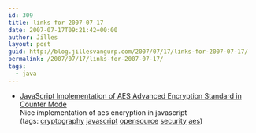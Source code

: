 ```yaml
---
id: 309
title: links for 2007-07-17
date: 2007-07-17T09:21:42+00:00
author: Jilles
layout: post
guid: http://blog.jillesvangurp.com/2007/07/17/links-for-2007-07-17/
permalink: /2007/07/17/links-for-2007-07-17/
tags:
  - java
---
```

<ul class="delicious">
	<li>
		<div class="delicious-link"><a href="http://www.movable-type.co.uk/scripts/aes.html">JavaScript Implementation of AES Advanced Encryption Standard in Counter Mode</a></div>
		<div class="delicious-extended">Nice implementation of aes encryption in javascript</div>
		<div class="delicious-tags">(tags: <a href="http://del.icio.us/jillesvangurp/cryptography">cryptography</a> <a href="http://del.icio.us/jillesvangurp/javascript">javascript</a> <a href="http://del.icio.us/jillesvangurp/opensource">opensource</a> <a href="http://del.icio.us/jillesvangurp/security">security</a> <a href="http://del.icio.us/jillesvangurp/aes">aes</a>)</div>
	</li>
</ul>
